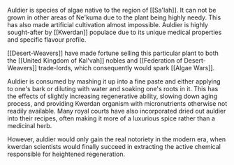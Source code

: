 Auldier is species of algae native to the region of [[Sa'lah]]. It can not be grown in other areas of Ne'kuma due to the plant being highly needy. This has also made artificial cultivation almost impossible. Auldier is highly sought-after by [[Kwerdan]] populace due to its unique medical properties and specific flavour profile.

[[Desert-Weavers]] have made fortune selling this particular plant to both the [[United Kingdom of Kal'vah]] nobles and [[Federation of Desert-Weavers]] trade-lords, which consequently would spark [[Algae Wars]].

Auldier is consumed by mashing it up into a fine paste and either applying to one's bark or diluting with water and soaking one's roots in it. This has the effects of slightly increasing regenerative ability, slowing down aging process, and providing Kwerdan organism with micronutrients otherwise not readily available. Many royal courts have also incorporated dried out auldier into their recipes, often making it more of a luxurious spice rather than a medicinal herb.

However, auldier would only gain the real notoriety in the modern era, when kwerdan scientists would finally succeed in extracting the active chemical responsible for heightened regeneration. 
